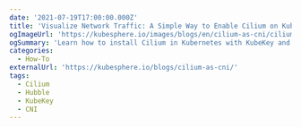 ```yaml
---
date: '2021-07-19T17:00:00.000Z'
title: 'Visualize Network Traffic: A Simple Way to Enable Cilium on Kubernetes'
ogImageUrl: 'https://kubesphere.io/images/blogs/en/cilium-as-cni/cilium-arch.png'
ogSummary: 'Learn how to install Cilium in Kubernetes with KubeKey and visualize network traffic with Hubble'
categories:
  - How-To
externalUrl: 'https://kubesphere.io/blogs/cilium-as-cni/'
tags:
  - Cilium
  - Hubble
  - KubeKey
  - CNI
---
```

